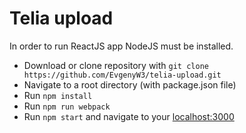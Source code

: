 # Telia upload

In order to run ReactJS app NodeJS must be installed.
  - Download or clone repository with ```git clone https://github.com/EvgenyW3/telia-upload.git ```
  - Navigate to a root directory (with package.json file)
  - Run ```npm install```
  - Run ```npm run webpack```
  - Run ```npm start``` and navigate to your [localhost:3000](http://localhost:3000/)
